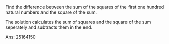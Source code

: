 Find the difference between the sum of the squares of the first one hundred natural numbers and the square of the sum.

The solution calculates the sum of squares and the square of the sum seperately and subtracts them in the end.

Ans: 25164150